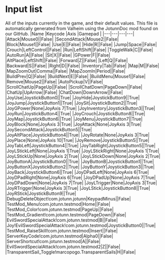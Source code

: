 # Input list
All of the inputs currently in the game, and their default values.
This file is automatically generated from Valheim using the JotunnDoc mod found on our GitHub.
|Name |Keycode |Axis |Gamepad |
|---|---|---|---|
|Attack|Mouse0||False|
|SecondAttack|Mouse2||False|
|Block|Mouse1||False|
|Use|E||False|
|Hide|R||False|
|Jump|Space||False|
|Crouch|LeftControl||False|
|Run|LeftShift||False|
|ToggleWalk|C||False|
|AutoRun|A||False|
|Sit|X||False|
|GPower|F||False|
|AltPlace|LeftShift||False|
|Forward|Z||False|
|Left|Q||False|
|Backward|S||False|
|Right|D||False|
|Inventory|Tab||False|
|Map|M||False|
|MapZoomOut|Comma||False|
|MapZoomIn|Period||False|
|BuildPrev|Q||False|
|BuildNext|E||False|
|BuildMenu|Mouse1||False|
|Remove|Mouse2||False|
|AutoPickup|V||False|
|ScrollChatUp|PageUp||False|
|ScrollChatDown|PageDown||False|
|ChatUp|UpArrow||False|
|ChatDown|DownArrow||False|
|JoyUse|JoystickButton0||True|
|JoyHide|JoystickButton9||True|
|JoyJump|JoystickButton1||True|
|JoySit|JoystickButton2||True|
|JoyGPower|None|JoyAxis 7|True|
|JoyInventory|JoystickButton3||True|
|JoyRun|JoystickButton4||True|
|JoyCrouch|JoystickButton8||True|
|JoyMap|JoystickButton6||True|
|JoyMenu|JoystickButton7||True|
|JoyBlock|None|JoyAxis 3|True|
|JoyAttack|None|JoyAxis 3|True|
|JoySecondAttack|JoystickButton5||True|
|JoyAltPlace|JoystickButton4||True|
|JoyRotate|None|JoyAxis 3|True|
|JoyPlace|None|JoyAxis 10|True|
|JoyRemove|JoystickButton5||True|
|JoyTabLeft|JoystickButton4||True|
|JoyTabRight|JoystickButton5||True|
|JoyLStickLeft|None|JoyAxis 1|True|
|JoyLStickRight|None|JoyAxis 1|True|
|JoyLStickUp|None|JoyAxis 2|True|
|JoyLStickDown|None|JoyAxis 2|True|
|JoyButtonA|JoystickButton0||True|
|JoyButtonB|JoystickButton1||True|
|JoyButtonX|JoystickButton2||True|
|JoyButtonY|JoystickButton3||True|
|JoyBack|JoystickButton6||True|
|JoyDPadLeft|None|JoyAxis 6|True|
|JoyDPadRight|None|JoyAxis 6|True|
|JoyDPadUp|None|JoyAxis 7|True|
|JoyDPadDown|None|JoyAxis 7|True|
|JoyLTrigger|None|JoyAxis 3|True|
|JoyRTrigger|None|JoyAxis 3|True|
|JoyLStick|JoystickButton8||True|
|JoyRStick|JoystickButton9||True|
|DebugDeleteObject!com.jotunn.jotunn|KeypadMinus||False|
|TestMod_Menu!com.jotunn.testmod|Home||False|
|TestMod_Color!com.jotunn.testmod|PageUp||False|
|TestMod_Gradient!com.jotunn.testmod|PageDown||False|
|EvilSwordSpecialAttack!com.jotunn.testmod|B||False|
|Joy!EvilSwordSpecialAttack!com.jotunn.testmod|JoystickButton0||True|
|TestMod_RaiseSkill!com.jotunn.testmod|Insert||False|
|ServerKeyCode!com.jotunn.testmod|Alpha0||False|
|ServerShortcut!com.jotunn.testmod|A||False|
|EvilSwordSpecialAttack!com.jotunn.testmod2|Z||False|
|TransparentSail_Toggle!marcopogo.TransparentSails|H||False|
